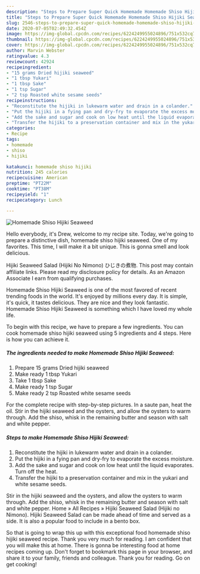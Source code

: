 ```yaml
---
description: "Steps to Prepare Super Quick Homemade Homemade Shiso Hijiki Seaweed"
title: "Steps to Prepare Super Quick Homemade Homemade Shiso Hijiki Seaweed"
slug: 2546-steps-to-prepare-super-quick-homemade-homemade-shiso-hijiki-seaweed
date: 2020-07-05T02:49:32.454Z
image: https://img-global.cpcdn.com/recipes/6224249955024896/751x532cq70/homemade-shiso-hijiki-seaweed-recipe-main-photo.jpg
thumbnail: https://img-global.cpcdn.com/recipes/6224249955024896/751x532cq70/homemade-shiso-hijiki-seaweed-recipe-main-photo.jpg
cover: https://img-global.cpcdn.com/recipes/6224249955024896/751x532cq70/homemade-shiso-hijiki-seaweed-recipe-main-photo.jpg
author: Marvin Webster
ratingvalue: 4.3
reviewcount: 42924
recipeingredient:
- "15 grams Dried hijiki seaweed"
- "1 tbsp Yukari"
- "1 tbsp Sake"
- "1 tsp Sugar"
- "2 tsp Roasted white sesame seeds"
recipeinstructions:
- "Reconstitute the hijiki in lukewarm water and drain in a colander."
- "Put the hijiki in a fying pan and dry-fry to evaporate the excess moisture."
- "Add the sake and sugar and cook on low heat until the liquid evaporates. Turn off the heat."
- "Transfer the hijiki to a preservation container and mix in the yukari and white sesame seeds."
categories:
- Recipe
tags:
- homemade
- shiso
- hijiki

katakunci: homemade shiso hijiki 
nutrition: 245 calories
recipecuisine: American
preptime: "PT22M"
cooktime: "PT38M"
recipeyield: "1"
recipecategory: Lunch

---
```



![Homemade Shiso Hijiki Seaweed](https://img-global.cpcdn.com/recipes/6224249955024896/751x532cq70/homemade-shiso-hijiki-seaweed-recipe-main-photo.jpg)

Hello everybody, it's Drew, welcome to my recipe site. Today, we're going to prepare a distinctive dish, homemade shiso hijiki seaweed. One of my favorites. This time, I will make it a bit unique. This is gonna smell and look delicious.

Hijiki Seaweed Salad (Hijiki No Nimono) ひじきの煮物. This post may contain affiliate links. Please read my disclosure policy for details. As an Amazon Associate I earn from qualifying purchases.

Homemade Shiso Hijiki Seaweed is one of the most favored of recent trending foods in the world. It's enjoyed by millions every day. It is simple, it's quick, it tastes delicious. They are nice and they look fantastic. Homemade Shiso Hijiki Seaweed is something which I have loved my whole life.


To begin with this recipe, we have to prepare a few ingredients. You can cook homemade shiso hijiki seaweed using 5 ingredients and 4 steps. Here is how you can achieve it.

<!--inarticleads1-->

##### The ingredients needed to make Homemade Shiso Hijiki Seaweed:

1. Prepare 15 grams Dried hijiki seaweed
1. Make ready 1 tbsp Yukari
1. Take 1 tbsp Sake
1. Make ready 1 tsp Sugar
1. Make ready 2 tsp Roasted white sesame seeds


For the complete recipe with step-by-step pictures. In a saute pan, heat the oil. Stir in the hijiki seaweed and the oysters, and allow the oysters to warm through. Add the shiso, whisk in the remaining butter and season with salt and white pepper. 

<!--inarticleads2-->

##### Steps to make Homemade Shiso Hijiki Seaweed:

1. Reconstitute the hijiki in lukewarm water and drain in a colander.
1. Put the hijiki in a fying pan and dry-fry to evaporate the excess moisture.
1. Add the sake and sugar and cook on low heat until the liquid evaporates. Turn off the heat.
1. Transfer the hijiki to a preservation container and mix in the yukari and white sesame seeds.


Stir in the hijiki seaweed and the oysters, and allow the oysters to warm through. Add the shiso, whisk in the remaining butter and season with salt and white pepper. Home » All Recipes » Hijiki Seaweed Salad (Hijiki no Nimono). Hijiki Seaweed Salad can be made ahead of time and served as a side. It is also a popular food to include in a bento box. 

So that is going to wrap this up with this exceptional food homemade shiso hijiki seaweed recipe. Thank you very much for reading. I am confident that you will make this at home. There is gonna be interesting food at home recipes coming up. Don't forget to bookmark this page in your browser, and share it to your family, friends and colleague. Thank you for reading. Go on get cooking!
